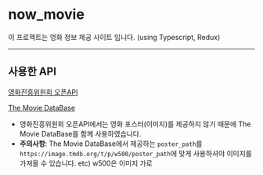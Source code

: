 # now_movie
이 프로젝트는 영화 정보 제공 사이트 입니다. (using Typescript, Redux)

---

## 사용한 API
[영화진흥위원회 오픈API](http://www.kobis.or.kr/kobisopenapi/homepg/main/main.do)

[The Movie DataBase](https://developers.themoviedb.org/3/search/search-movies)
- 영화진흥위원회 오픈API에서는 영화 포스터(이미지)를 제공하지 않기 때문에 The Movie DataBase를 함께 사용하였습니다.
- **주의사항**: The Movie DataBase에서 제공하는 `poster_path`를 `https://image.tmdb.org/t/p/w500/poster_path`에 맞게 사용하셔야 이미지를 가져올 수 있습니다. etc) w500은 이미지 가로 

